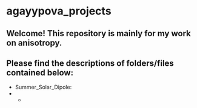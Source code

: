 # agayypova_projects
## Welcome! This repository is mainly for my work on anisotropy. 

## Please find the descriptions of folders/files contained below: 
* Summer_Solar_Dipole:
* -
